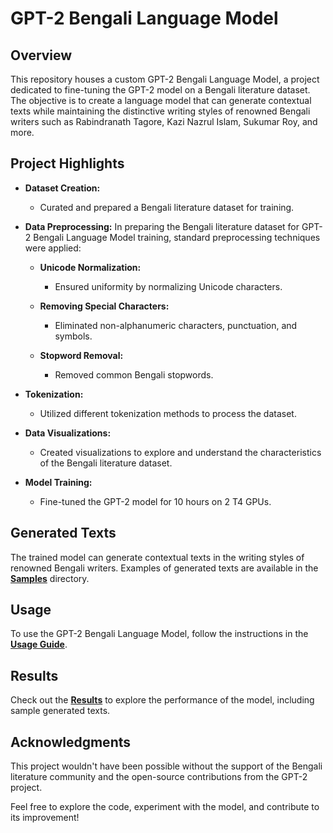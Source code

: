 # GPT-2 Bengali Language Model

## Overview

This repository houses a custom GPT-2 Bengali Language Model, a project dedicated to fine-tuning the GPT-2 model on a Bengali literature dataset. The objective is to create a language model that can generate contextual texts while maintaining the distinctive writing styles of renowned Bengali writers such as Rabindranath Tagore, Kazi Nazrul Islam, Sukumar Roy, and more.

## Project Highlights

- **Dataset Creation:**
  - Curated and prepared a Bengali literature dataset for training.

- **Data Preprocessing:**
    In preparing the Bengali literature dataset for GPT-2 Bengali Language Model training, standard preprocessing techniques were applied:
  
  - **Unicode Normalization:**
    - Ensured uniformity by normalizing Unicode characters.
  
  - **Removing Special Characters:**
    - Eliminated non-alphanumeric characters, punctuation, and symbols.
  
  - **Stopword Removal:**
    - Removed common Bengali stopwords.

- **Tokenization:**
  - Utilized different tokenization methods to process the dataset.

- **Data Visualizations:**
  - Created visualizations to explore and understand the characteristics of the Bengali literature dataset.

- **Model Training:**
  - Fine-tuned the GPT-2 model for 10 hours on 2 T4 GPUs.

## Generated Texts

The trained model can generate contextual texts in the writing styles of renowned Bengali writers. Examples of generated texts are available in the [**Samples**](./samples) directory.

## Usage

To use the GPT-2 Bengali Language Model, follow the instructions in the [**Usage Guide**](./docs/usage.md).

## Results

Check out the [**Results**](./docs/results.md) to explore the performance of the model, including sample generated texts.

## Acknowledgments

This project wouldn't have been possible without the support of the Bengali literature community and the open-source contributions from the GPT-2 project.

Feel free to explore the code, experiment with the model, and contribute to its improvement!

